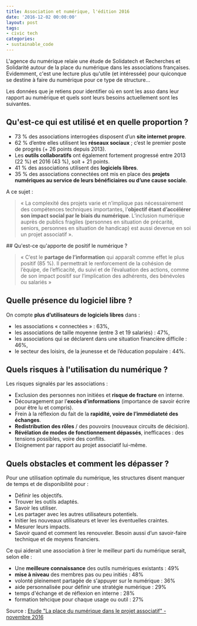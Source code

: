 ```yaml
---
title: Association et numérique, l'édition 2016
date: '2016-12-02 00:00:00'
layout: post
tags:
- civic tech
categories:
- sustainable_code
---
```


L'agence du numérique relaie une étude de Solidatech et Recherches et Solidarité autour de la place du numérique dans les associations françaises. Evidemment, c'est une lecture plus qu'utile (et intéressée) pour quiconque se destine à faire du numérique pour ce type de structure...

<!--more-->

Les données que je retiens pour identifier où en sont les asso dans leur rapport au numérique et quels sont leurs besoins actuellement sont les suivantes.

## Qu'est-ce qui est utilisé et en quelle proportion ?

- 73 % des associations interrogées disposent d’un **site internet propre**.
- 62 % d’entre elles utilisent les **réseaux sociaux** ; c’est le premier poste de progrès (+ 26 points depuis 2013).
- Les **outils collaboratifs** ont également fortement progressé entre 2013 (22 %) et 2016 (43 %), soit + 21 points.
- 41 % des associations utilisent des **logiciels libres**.
- 35 % des associations connectées ont mis en place des **projets numériques au service de leurs bénéficiaires ou d’une cause sociale**.

A ce sujet :
> « La complexité des projets varie et n’implique pas nécessairement des compétences techniques importantes, l’**objectif étant d’accélérer son impact social par le biais du numérique**. L’inclusion numérique auprès de publics fragiles (personnes en situation de précarité, seniors, personnes en situation de handicap) est aussi devenue en soi un projet associatif ».

## Qu'est-ce qu'apporte de positif le numérique ?

> « C’est le **partage de l’information** qui apparaît comme effet le plus positif (85 %). Il permettrait le renforcement de la cohésion de l’équipe, de l’efficacité, du suivi et de l’évaluation des actions, comme de son impact positif sur l’implication des adhérents, des bénévoles ou salariés »

## Quelle présence du logiciel libre ?

On compte **plus d’utilisateurs de logiciels libres** dans :
- les associations « connectées » : 63%,
- les associations de taille moyenne (entre 3 et 19 salariés) : 47%,
- les associations qui se déclarent dans une situation
financière difficile : 46%,
- le secteur des loisirs, de la jeunesse
et de l’éducation populaire : 44%.


## Quels risques à l'utilisation du numérique ?

Les risques signalés par les associations :
- Exclusion des personnes non initiées et **risque de fracture** en interne.
- Découragement par l’**excès d’informations**
(importance de savoir écrire pour être lu et compris).
- Frein à la réflexion du fait de la **rapidité, voire de l’immédiateté
des échanges**.
- **Redistribution des rôles** / des pouvoirs (nouveaux circuits de décision).
- **Révélation de modes de fonctionnement dépassés**, inefficaces :
des tensions possibles, voire des conflits.
- Eloignement par rapport au projet associatif lui-même.

## Quels obstacles et comment les dépasser ?

Pour une utilisation optimale du numérique, les structures disent manquer de temps et de disponibilité pour :  
- Définir les objectifs.
- Trouver les outils adaptés.
- Savoir les utiliser.
- Les partager avec les autres utilisateurs potentiels.
- Initier les nouveaux utilisateurs et lever les éventuelles craintes.
- Mesurer leurs impacts.
- Savoir quand et comment les renouveler.
Besoin aussi d’un savoir-faire technique et de moyens financiers.

Ce qui aiderait une association à tirer le meilleur parti du numérique serait, selon elle :
- Une **meilleure connaissance** des outils numériques existants : 49%
- **mise à niveau** des membres pas ou peu initiés : 48%
- volonté pleinement partagée de s'appuyer sur le numérique : 36%
- aide personnalisée pour définir une stratégie numérique : 29%
- temps d'échange et de réflexion en interne : 28%
- formation tehcique pour chaque usage ou outil : 27%


Source : [Etude "La place du numérique dans le projet associatif" - novembre 2016][source]

[source]: http://agencedunumerique.gouv.fr/forte-croissance-des-usages-numeriques-dans-le-monde-associatif-2/
